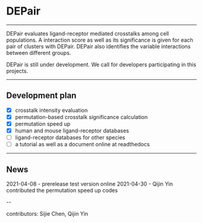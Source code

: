 # DEPair

---

DEPair evaluates ligand-receptor mediated crosstalks among cell populations. 
A interaction score as well as its significance is given for each pair of clusters with DEPair.
DEPair also identifies the variable interactions between different groups.

DEPair is still under development. We call for developers participating in this projects.

---
## Development plan

- [x] crosstalk intensity evaluation 
- [x] permutation-based crosstalk significance calculation
- [x] permutation speed up
- [x] human and mouse ligand-receptor databases
- [ ] ligand-receptor databases for other species 
- [ ] a tutorial as well as a document online at readthedocs

---

## News
2021-04-08 - prerelease test version online
2021-04-30 - Qijin Yin contributed the permutation speed up codes

--

contributors: Sijie Chen, Qijin Yin
